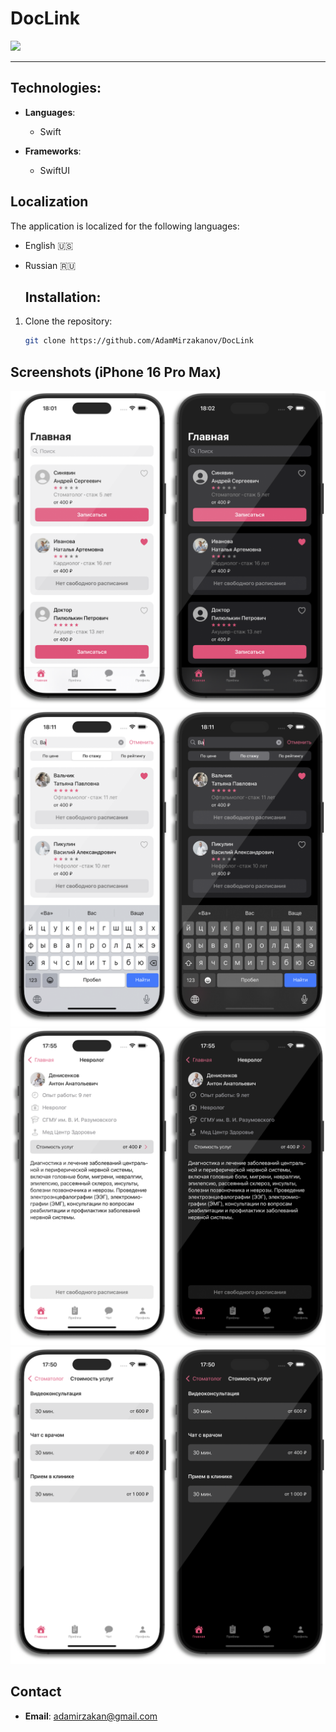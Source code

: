 # DocLink

<img src="https://img.shields.io/badge/Swift-5+-orange?logo=swift&logoColor=orange&color=orange&labelColor=white" height="35" />

---

## Technologies:
- **Languages**:
  - Swift
  
- **Frameworks**:
  - SwiftUI
  
## Localization

The application is localized for the following languages:

- English 🇺🇸
- Russian 🇷🇺

  ## Installation:
1. Clone the repository:
   ```bash
   git clone https://github.com/AdamMirzakanov/DocLink
   ```
## Screenshots (iPhone 16 Pro Max)
![App Cover](assets/screenshots/1.png)
![App Cover](assets/screenshots/2.png)
![App Cover](assets/screenshots/3.png)
![App Cover](assets/screenshots/4.png)

## Contact

- **Email**: adamirzakan@gmail.com
